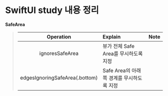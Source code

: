#  SwiftUI study 내용 정리

**SafeArea**

  > | Operation | Explain | Note |
  > |:---:| :--- | :--- |
  > | ignoresSafeArea | 뷰가 전체 Safe Area를 무시하도록 지정 |  |
  > | edgesIgnoringSafeArea(.bottom) | Safe Area의 아래쪽 경계를 무시하도록 지정 |  |
  
